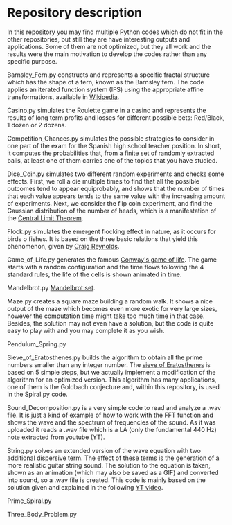 # Repository description
In this repository you may find multiple Python codes which do not fit in the other repositories, but still they are have interesting outputs and applications. Some of them are not optimized, but they all work and the results were the main motivation to develop the codes rather than any specific purpose.

Barnsley_Fern.py constructs and represents a specific fractal structure which has the shape of a fern, known as the Barnsley fern. The code applies an iterated function system (IFS) using the appropriate affine transformations, available in [Wikipedia](https://en.wikipedia.org/wiki/Barnsley_fern).

Casino.py simulates the Roulette game in a casino and represents the results of long term profits and losses for different possible bets: Red/Black, 1 dozen or 2 dozens.

Competition_Chances.py simulates the possible strategies to consider in one part of the exam for the Spanish high school teacher position. In short, it computes the probabilities that, from a finite set of randomly extracted balls, at least one of them carries one of the topics that you have studied.

Dice_Coin.py simulates two different random experiments and checks some effects. First, we roll a die multiple times to find that all the possible outcomes tend to appear equiprobably, and shows that the number of times that each value appears tends to the same value with the increasing amount of experiments. Next, we consider the flip coin experiment, and find the Gaussian distribution of the number of heads, which is a manifestation of the [Central Limit Theorem](https://en.wikipedia.org/wiki/Central_limit_theorem).

Flock.py simulates the emergent flocking effect in nature, as it occurs for birds o fishes. It is based on the three basic relations that yield this phenomenon, given by [Craig Reynolds](https://www.red3d.com/cwr/boids/).

Game_of_Life.py generates the famous [Conway's game of life](https://en.wikipedia.org/wiki/Conway%27s_Game_of_Life). The game starts with a random configuration and the time flows following the 4 standard rules, the life of the cells is shown animated in time.

Mandelbrot.py [Mandelbrot set](https://en.wikipedia.org/wiki/Mandelbrot_set).

Maze.py creates a square maze building a random walk. It shows a nice output of the maze which becomes even more exotic for very large sizes, however the computation time might take too much time in that case. Besides, the solution may not even have a solution, but the code is quite easy to play with and you may complete it as you wish.

Pendulum_Spring.py 

Sieve_of_Eratosthenes.py builds the algorithm to obtain all the prime numbers smaller than any integer number. The [sieve of Eratosthenes](https://en.wikipedia.org/wiki/Sieve_of_Eratosthenes) is based on 5 simple steps, but we actually implement a modification of the algorithm for an optimized version. This algorithm has many applications, one of them is the Goldbach conjecture and, within this repository, is used in the Spiral.py code.

Sound_Decomposition.py is a very simple code to read and analyze a .wav file. It is just a kind of example of how to work with the FFT function and shows the wave and the spectrum of frequencies of the sound. As it was uploaded it reads a .wav file which is a LA (only the fundamental 440 Hz) note extracted from youtube (YT).

String.py solves an extended version of the wave equation with two additional dispersive term. The effect of these terms is the generation of a more realistic guitar string sound. The solution to the equation is taken, shown as an animation (which may also be saved as a GIF) and converted into sound, so a .wav file is created. This code is mainly based on the solution given and explained in the following [YT video](https://www.youtube.com/watch?v=MavAU3adGk4).

Prime_Spiral.py

Three_Body_Problem.py
